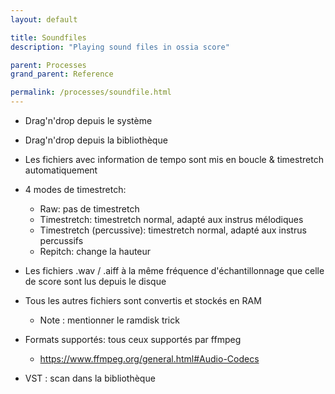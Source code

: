 ```yaml
---
layout: default

title: Soundfiles
description: "Playing sound files in ossia score"

parent: Processes
grand_parent: Reference

permalink: /processes/soundfile.html
---
```



- Drag'n'drop depuis le système
- Drag'n'drop depuis la bibliothèque
- Les fichiers avec information de tempo sont mis en boucle & timestretch automatiquement
- 4 modes de timestretch:
  * Raw: pas de timestretch
  * Timestretch: timestretch normal, adapté aux instrus mélodiques
  * Timestretch (percussive): timestretch normal, adapté aux instrus percussifs
  * Repitch: change la hauteur

- Les fichiers .wav / .aiff à la même fréquence d'échantillonnage que celle de score sont lus depuis le disque
- Tous les autres fichiers sont convertis et stockés en RAM
  - Note : mentionner le ramdisk trick
- Formats supportés: tous ceux supportés par ffmpeg
  * https://www.ffmpeg.org/general.html#Audio-Codecs


- VST : scan dans la bibliothèque